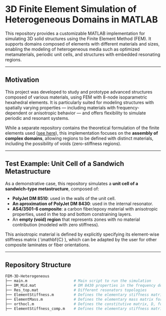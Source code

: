 # 3D Finite Element Simulation of Heterogeneous Domains in MATLAB

This repository provides a customizable MATLAB implementation for simulating 3D solid structures using the Finite Element Method (FEM). It supports domains composed of elements with different materials and sizes, enabling the modeling of heterogeneous media such as optimized metamaterials, periodic unit cells, and structures with embedded resonating regions.

---

## Motivation

This project was developed to study and prototype advanced structures composed of various materials, using FEM with 8-node isoparametric hexahedral elements. It is particularly suited for modeling structures with spatially varying properties — including materials with frequency-dependent or anisotropic behavior — and offers flexibility to simulate periodic and resonant systems.

While a separate repository contains the theoretical formulation of the finite elements used ([see here](https://github.com/Arincon94/Assembly-of-Elemental-Matrices-in-the-FEM)), this implementation focuses on the **assembly of complex domains**, allowing regions to be defined with distinct materials, including the possibility of voids (zero-stiffness regions).

---

## Test Example: Unit Cell of a Sandwich Metastructure

As a demonstrative case, this repository simulates a **unit cell of a sandwich-type metastructure**, composed of:

- **PolyJet DM 8510**: used in the walls of the unit cell.
- **An aproximation of PolyJet DM 8430**: used in the internal resonator.
- **AS4/3501-6 composite**: a carbon fiber/epoxy material with anisotropic properties, used in the top and bottom constraining layers.
- An **empty (void) region** that represents zones with no material contribution (modeled with zero stiffness).

This anisotropic material is defined by explicitly specifying its element-wise stiffness matrix \( \mathbf{C} \), which can be adapted by the user for other composite laminates or fiber orientations.

---

##  Repository Structure

```bash
FEM-3D-Heterogeneous
├── main.m                     # Main script to run the simulation
├── DM_Mid.mat                 # DM 8430 properties in the frequency domain
├── Res_top.mat                # Different resonators topologies
├── ElementStiffness.m         # Defines the elementary stiffness matrix for the isotropic materials
├── ElementMass.m              # Defines the elementary mass matrix for the isotropic materials
├── orthocl.m                  # Defines the constitutive matrix, D, for the anisotropic materials (by the Professor Marcelo Trindade)
├── ElementStiffness_comp.m    # Defines the elementary stiffness matrix for the anisotropic materials
